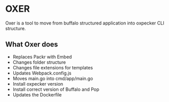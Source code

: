 # OXER

Oxer is a tool to move from buffalo structured application into oxpecker CLI structure. 

## What Oxer does

- Replaces Packr with Embed
- Changes folder structure
- Changes file extensions for templates
- Updates Webpack.config.js
- Moves main.go into cmd/app/main.go
- Install oxpecker version
- Install correct version of Buffalo and Pop
- Updates the Dockerfile